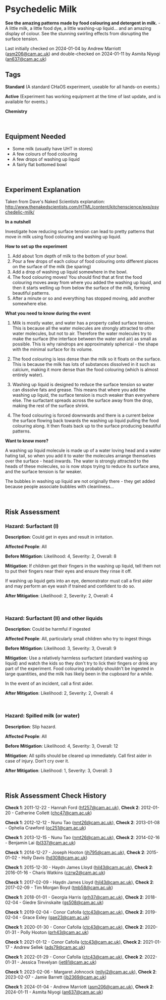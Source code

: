 # Psychedelic Milk

**See the amazing patterns made by food colouring and detergent in milk.** - A little milk, a little food dye, a little washing-up liquid... and an amazing display of colour. See the stunning swirling effects from disrupting the surface tension.

Last initially checked on 2024-01-04 by Andrew Marriott (asm206@cam.ac.uk) and double-checked on 2024-01-11 by Asmita Niyogi (an637@cam.ac.uk)

## Tags
<!--- Start Tags (DO NOT REMOVE THIS COMMENT) --->

**Standard** (A standard CHaOS experiment, useable for all hands-on events.)

**Active** (Experiment has working equipment at the time of last update, and is available for events.)

**Chemistry**
<!--- End Tags (DO NOT REMOVE THIS COMMENT) --->

<br/>

## Equipment Needed 
- Some milk (usually have UHT in stores)
- A few colours of food colouring
- A few drops of washing up liquid
- A fairly flat bottomed bowl

<br/>

## Experiment Explanation 

Taken from Dave's Naked Scientists explanation: http://www.thenakedscientists.com/HTML/content/kitchenscience/exp/psychedelic-milk/

**In a nutshell** 

Investigate how reducing surface tension can lead to pretty patterns that move in milk using food colouring and washing up liquid.

**How to set up the experiment** 

1) Add about 1cm depth of milk to the bottom of your bowl.
2) Pour a few drops of each colour of food colouring onto different places on the surface of the milk (be sparing)
3) Add a drop of washing up liquid somewhere in the bowl.
4) The food colouring moves! You should find that at first the food colouring moves away from where you added the washing up liquid, and then it starts welling up from below the surface of the milk, forming beautiful patterns.
5) After a minute or so and everything has stopped moving, add another somewhere else.

**What you need to know during the event**

1) Milk is mostly water, and water has a property called surface tension. This is because all the water molecules are strongly attracted to other water molecules, but not to air. Therefore the water molecules try to make the surface (the interface between the water and air) as small as possible. This is why raindrops are approximately spherical - the shape with the minimal surface for its volume.

2) The food colouring is less dense than the milk so it floats on the surface. This is because the milk has lots of substances dissolved in it such as calcium, making it more dense than the food colouring (which is almost entirely water). 

3) Washing up liquid is designed to reduce the surface tension so water can dissolve fats and grease. This means that where you add the washing up liquid, the surface tension is much weaker than everywhere else. The surfactant spreads across the surface away from the drop, making the rest of the surface shrink.

4) The food colouring is forced downwards and there is a current below the surface flowing back towards the washing up liquid pulling the food colouring along. It then floats back up to the surface producing beautiful patterns.

**Want to know more?**

A washing up liquid molecule is made up of a water loving head and a water hating tail, so when you add it to water the molecules arrange themselves over the surface - head inwards. The water is strongly attracted to the heads of these molecules, so is now stops trying to reduce its surface area, and the surface tension is far weaker.

The bubbles in washing up liquid are not originally there - they get added because people associate bubbles with cleanliness...

<br/>

## Risk Assessment

### **Hazard**: Surfactant (I)

**Description**: Could get in eyes and result in irritation.

**Affected People**: All

**Before Mitigation**: Likelihood: 4, Severity: 2, Overall: 8

**Mitigation**: If children get their fingers in the washing up liquid, tell them not to put their fingers near their eyes and ensure they rinse it off.

If washing up liquid gets into an eye, demonstrator must call a first aider and may perform an eye wash if trained and confident to do so.

**After Mitigation**: Likelihood: 2, Severity: 2, Overall: 4

<br/>

### **Hazard**: Surfactant (II) and other liquids

**Description**: Could be harmful if ingested

**Affected People**: All, particularly small children who try to ingest things

**Before Mitigation**: Likelihood: 3, Severity: 3, Overall: 9

**Mitigation**: Use a relatively harmless surfactant (standard washing up liquid) and watch the kids so they don't try to lick their fingers or drink any part of the experiment.  Food colouring probably shouldn't be ingested in large quantities, and the milk has likely been in the cupboard for a while.

In the event of an incident, call a first aider.

**After Mitigation**: Likelihood: 2, Severity: 2, Overall: 4

<br/>

### **Hazard**: Spilled milk (or water)

**Description**: Slip hazard.

**Affected People**: All

**Before Mitigation**: Likelihood: 4, Severity: 3, Overall: 12

**Mitigation**: All spills should be cleared up immediately. Call first aider in case of injury. Don’t cry over it.

**After Mitigation**: Likelihood: 1, Severity: 3, Overall: 3

<br/>

## Risk Assessment Check History 

**Check 1**: 2011-12-22 - Hannah Ford (hf257@cam.ac.uk), **Check 2**: 2012-01-20 - Catherine Collett (chc47@cam.ac.uk)

**Check 1**: 2012-12-12 - Nunu Tao (nmt26@cam.ac.uk), **Check 2**: 2013-01-08 - Ophelia Crawford (oc251@cam.ac.uk)

**Check 1**: 2013-12-15 - Nunu Tao (nmt26@cam.ac.uk), **Check 2**: 2014-02-16 - Benjamin Lai (bl337@cam.ac.uk)

**Check 1**: 2014-12-27 - Joseph Hooton (jh795@cam.ac.uk), **Check 2**: 2015-01-02 - Holly Davis (hd308@cam.ac.uk)

**Check 1**: 2015-12-30 - Haydn James Lloyd (hjl43@cam.ac.uk), **Check 2**: 2016-01-16 - Charis Watkins (czrw2@cam.ac.uk)

**Check 1**: 2017-02-09 - Haydn James Lloyd (hjl43@cam.ac.uk), **Check 2**: 2017-02-09 - Tim Morgan Boyd (tmb58@cam.ac.uk)

**Check 1**: 2018-01-01 - Georgia Harris (grh37@cam.ac.uk), **Check 2**: 2018-02-04 - Giedre Sirvinskaite (gs508@cam.ac.uk)

**Check 1**: 2019-02-04 - Conor Cafolla (ctc43@cam.ac.uk), **Check 2**: 2019-02-04 - Grace Exley (gae23@cam.ac.uk)

**Check 1**: 2020-01-30 - Conor Cafolla (ctc43@cam.ac.uk), **Check 2**: 2020-01-31 - Polly Hooton (prh43@cam.ac.uk)

**Check 1**: 2021-01-12 - Conor Cafolla (ctc43@cam.ac.uk), **Check 2**: 2021-01-17 - Andrew Sellek (ads79@cam.ac.uk)

**Check 1**: 2022-01-29 - Conor Cafolla (ctc43@cam.ac.uk), **Check 2**: 2022-01-31 - Jessica Trevelyan (jet81@cam.ac.uk)

**Check 1**: 2023-02-06 - Margaret Johncock (mllyj2@cam.ac.uk), **Check 2**: 2023-02-07 - Jamie Barrett (jb2369@cam.ac.uk)

**Check 1**: 2024-01-04 - Andrew Marriott (asm206@cam.ac.uk), **Check 2**: 2024-01-11 - Asmita Niyogi (an637@cam.ac.uk)
